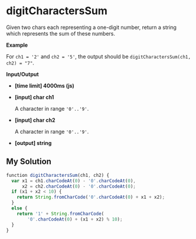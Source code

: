 # digitCharactersSum
﻿Given two chars each representing a one-digit number, return a string which represents the sum of these numbers.

**Example**

For `ch1 = '2'` and `ch2 = '5'`, the output should be
`digitCharactersSum(ch1, ch2) = "7"`.

**Input/Output**

*   **[time limit] 4000ms (js)**

*   **[input] char ch1**

    A character in range `'0'..'9'`.

*   **[input] char ch2**

    A character in range `'0'..'9'`.

*   **[output] string**


## My Solution
```javascript
﻿function digitCharactersSum(ch1, ch2) {
  var x1 = ch1.charCodeAt(0) - '0'.charCodeAt(0),
      x2 = ch2.charCodeAt(0) - '0'.charCodeAt(0);
  if (x1 + x2 < 10) {
    return String.fromCharCode('0'.charCodeAt(0) + x1 + x2);
  }
  else {
    return '1' + String.fromCharCode(
        '0'.charCodeAt(0) + (x1 + x2) % 10);
  }
}
​
```
